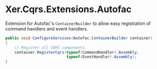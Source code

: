 # Xer.Cqrs.Extensions.Autofac
Extension for Autofac's `ContainerBuilder` to allow easy registration of command handlers and event handlers.

```csharp
public void ConfigureServices(Autofac.ContainerBuilder container)
{
    // Register all CQRS components.
    container.RegisterCqrs(typeof(CommandHandler).Assembly, 
                           typeof(EventHandler).Assembly);
}
```
